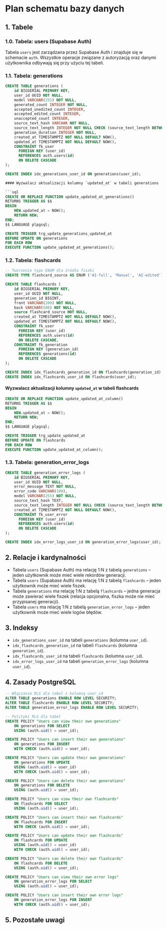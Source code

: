 # Plan schematu bazy danych

## 1. Tabele

### 1.0. Tabela: users (Supabase Auth)

Tabela `users` jest zarządzana przez Supabase Auth i znajduje się w schemacie `auth`. Wszystkie operacje związane z autoryzacją oraz danymi użytkownika odbywają się przy użyciu tej tabeli.

### 1.1. Tabela: generations

```sql
CREATE TABLE generations (
    id BIGSERIAL PRIMARY KEY,
    user_id UUID NOT NULL,
    model VARCHAR(255) NOT NULL,
    generated_count INTEGER NOT NULL,
    accepted_unedited_count INTEGER,
    accepted_edited_count INTEGER,
    unaccepted_count INTEGER,
    source_text_hash VARCHAR NOT NULL,
    source_text_length INTEGER NOT NULL CHECK (source_text_length BETWEEN 1000 AND 10000),
    generation_duration INTEGER NOT NULL,
    created_at TIMESTAMPTZ NOT NULL DEFAULT NOW(),
    updated_at TIMESTAMPTZ NOT NULL DEFAULT NOW(),
    CONSTRAINT fk_user
      FOREIGN KEY (user_id)
      REFERENCES auth.users(id)
      ON DELETE CASCADE
);

CREATE INDEX idx_generations_user_id ON generations(user_id);

#### Wyzwalacz aktualizacji kolumny `updated_at` w tabeli generations

```sql
CREATE OR REPLACE FUNCTION update_updated_at_generations()
RETURNS TRIGGER AS $$
BEGIN
    NEW.updated_at = NOW();
    RETURN NEW;
END;
$$ LANGUAGE plpgsql;

CREATE TRIGGER trg_update_generations_updated_at
BEFORE UPDATE ON generations
FOR EACH ROW
EXECUTE FUNCTION update_updated_at_generations();
```

### 1.2. Tabela: flashcards

```sql
-- Tworzenie typu ENUM dla źródła fiszki
CREATE TYPE flashcard_source AS ENUM ('AI-full', 'Manual', 'AI-edited');

CREATE TABLE flashcards (
    id BIGSERIAL PRIMARY KEY,
    user_id UUID NOT NULL,
    generation_id BIGINT,
    front VARCHAR(200) NOT NULL,
    back VARCHAR(500) NOT NULL,
    source flashcard_source NOT NULL,
    created_at TIMESTAMPTZ NOT NULL DEFAULT NOW(),
    updated_at TIMESTAMPTZ NOT NULL DEFAULT NOW(),
    CONSTRAINT fk_user
      FOREIGN KEY (user_id)
      REFERENCES auth.users(id)
      ON DELETE CASCADE,
    CONSTRAINT fk_generation
      FOREIGN KEY (generation_id)
      REFERENCES generations(id)
      ON DELETE CASCADE
);

CREATE INDEX idx_flashcards_generation_id ON flashcards(generation_id);
CREATE INDEX idx_flashcards_user_id ON flashcards(user_id);
```

#### Wyzwalacz aktualizacji kolumny `updated_at` w tabeli flashcards

```sql
CREATE OR REPLACE FUNCTION update_updated_at_column()
RETURNS TRIGGER AS $$
BEGIN
    NEW.updated_at = NOW();
    RETURN NEW;
END;
$$ LANGUAGE plpgsql;

CREATE TRIGGER trg_update_updated_at
BEFORE UPDATE ON flashcards
FOR EACH ROW
EXECUTE FUNCTION update_updated_at_column();
```

### 1.3. Tabela: generation_error_logs

```sql
CREATE TABLE generation_error_logs (
    id BIGSERIAL PRIMARY KEY,
    user_id UUID NOT NULL,
    error_message TEXT NOT NULL,
    error_code VARCHAR(100),
    model VARCHAR(255) NOT NULL,
    source_text_hash TEXT,
    source_text_length INTEGER NOT NULL CHECK (source_text_length BETWEEN 1000 AND 10000),
    created_at TIMESTAMPTZ NOT NULL DEFAULT NOW(),
    CONSTRAINT fk_user_error
      FOREIGN KEY (user_id)
      REFERENCES auth.users(id)
      ON DELETE CASCADE
);

CREATE INDEX idx_error_logs_user_id ON generation_error_logs(user_id);
```

## 2. Relacje i kardynalności

- Tabela `users` (Supabase Auth) ma relację 1:N z tabelą `generations` – jeden użytkownik może mieć wiele rekordów generacji.
- Tabela `users` (Supabase Auth) ma relację 1:N z tabelą `flashcards` – jeden użytkownik może mieć wiele fiszek.
- Tabela `generations` ma relację 1:N z tabelą `flashcards` – jedna generacja może zawierać wiele fiszek (relacja opcjonalna, fiszka może nie mieć przypisanej generacji).
- Tabela `users` ma relację 1:N z tabelą `generation_error_logs` – jeden użytkownik może mieć wiele logów błędów.

## 3. Indeksy

- `idx_generations_user_id` na tabeli `generations` (kolumna `user_id`).
- `idx_flashcards_generation_id` na tabeli `flashcards` (kolumna `generation_id`).
- `idx_flashcards_user_id` na tabeli `flashcards` (kolumna `user_id`).
- `idx_error_logs_user_id` na tabeli `generation_error_logs` (kolumna `user_id`).

## 4. Zasady PostgreSQL

```sql
-- Włączanie RLS dla tabel z kolumną user_id
ALTER TABLE generations ENABLE ROW LEVEL SECURITY;
ALTER TABLE flashcards ENABLE ROW LEVEL SECURITY;
ALTER TABLE generation_error_logs ENABLE ROW LEVEL SECURITY;

-- Polityki RLS dla tabel
CREATE POLICY "Users can view their own generations"
    ON generations FOR SELECT
    USING (auth.uid() = user_id);

CREATE POLICY "Users can insert their own generations"
    ON generations FOR INSERT
    WITH CHECK (auth.uid() = user_id);

CREATE POLICY "Users can update their own generations"
    ON generations FOR UPDATE
    USING (auth.uid() = user_id)
    WITH CHECK (auth.uid() = user_id);

CREATE POLICY "Users can delete their own generations"
    ON generations FOR DELETE
    USING (auth.uid() = user_id);

CREATE POLICY "Users can view their own flashcards"
    ON flashcards FOR SELECT
    USING (auth.uid() = user_id);

CREATE POLICY "Users can insert their own flashcards"
    ON flashcards FOR INSERT
    WITH CHECK (auth.uid() = user_id);

CREATE POLICY "Users can update their own flashcards"
    ON flashcards FOR UPDATE
    USING (auth.uid() = user_id)
    WITH CHECK (auth.uid() = user_id);

CREATE POLICY "Users can delete their own flashcards"
    ON flashcards FOR DELETE
    USING (auth.uid() = user_id);

CREATE POLICY "Users can view their own error logs"
    ON generation_error_logs FOR SELECT
    USING (auth.uid() = user_id);

CREATE POLICY "Users can insert their own error logs"
    ON generation_error_logs FOR INSERT
    WITH CHECK (auth.uid() = user_id);
```

## 5. Pozostałe uwagi